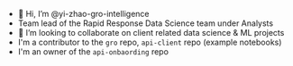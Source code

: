 - 👋 Hi, I’m @yi-zhao-gro-intelligence
- Team lead of the Rapid Response Data Science team under Analysts
- 💞️ I’m looking to collaborate on client related data science & ML projects
- I'm a contributor to the `gro` repo, `api-client` repo (example notebooks) 
- I'm an owner of the `api-onbaording` repo

<!---
yi-zhao-gro-intelligence/yi-zhao-gro-intelligence is a ✨ special ✨ repository because its `README.md` (this file) appears on your GitHub profile.
You can click the Preview link to take a look at your changes.
--->
